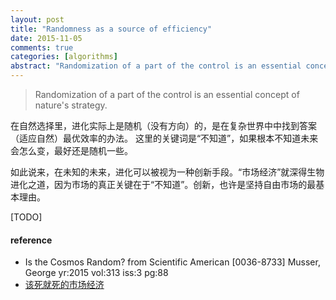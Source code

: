 ```yaml
---
layout: post
title: "Randomness as a source of efficiency"
date: 2015-11-05
comments: true
categories: [algorithms]
abstract: "Randomization of a part of the control is an essential concept of nature's strategy."
---
```


> Randomization of a part of the control is an essential concept of nature's strategy.

在自然选择里，进化实际上是随机（没有方向）的，是在复杂世界中中找到答案（适应自然）最优效率的办法。 这里的关键词是“不知道”，如果根本不知道未来会怎么变，最好还是随机一些。

如此说来，在未知的未来，进化可以被视为一种创新手段。“市场经济”就深得生物进化之道，因为市场的真正关键在于“不知道”。创新，也许是坚持自由市场的最基本理由。

[TODO]

#### reference
* Is the Cosmos Random? from Scientific American [0036-8733] Musser, George yr:2015 vol:313 iss:3 pg:88
* [该死就死的市场经济](http://www.weibo.com/p/1001603833249125236809)
